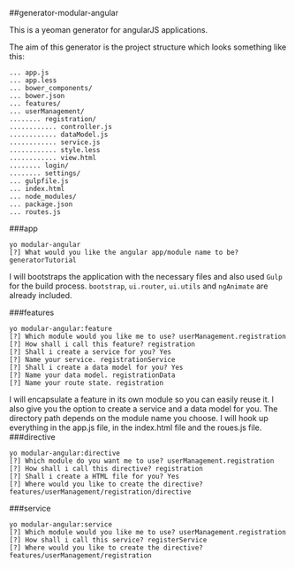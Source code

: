 ##generator-modular-angular

This is a yeoman generator for angularJS applications.

The aim of this generator is the project structure which looks something like this:
```
... app.js
... app.less
... bower_components/
... bower.json
... features/
... userManagement/
........ registration/
............ controller.js
............ dataModel.js
............ service.js
............ style.less
............ view.html
........ login/
........ settings/
... gulpfile.js
... index.html
... node_modules/
... package.json
... routes.js
```
###app
```
yo modular-angular
[?] What would you like the angular app/module name to be? generatorTutorial
```
I will bootstraps the application with the necessary files and also used ```Gulp``` for the build process.
```bootstrap```, ```ui.router```, ```ui.utils``` and ```ngAnimate``` are already included.

###features
```
yo modular-angular:feature
[?] Which module would you like me to use? userManagement.registration
[?] How shall i call this feature? registration
[?] Shall i create a service for you? Yes
[?] Name your service. registrationService
[?] Shall i create a data model for you? Yes
[?] Name your data model. registrationData
[?] Name your route state. registration
```
I will encapsulate a feature in its own module so you can easily reuse it. I also give you the option to create a service and a data model for you. The directory path depends on the module name you choose. I will hook up everything in the app.js file, in the index.html file and the roues.js file.
###directive
```
yo modular-angular:directive
[?] Which module do you want me to use? userManagement.registration
[?] How shall i call this directive? registration
[?] Shall i create a HTML file for you? Yes
[?] Where would you like to create the directive? features/userManagement/registration/directive
```

###service
```
yo modular-angular:service
[?] Which module would you like me to use? userManagement.registration
[?] How shall i call this service? registerService
[?] Where would you like to create the directive? features/userManagement/registration
```
